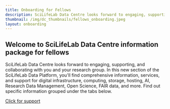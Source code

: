 ```yaml
---
title: Onboarding for Fellows
description: SciLifeLab Data Centre looks forward to engaging, supporting, and collaborating with you and your research group.
thumbnail: /img/dc_thumbnails/fellows_onboarding.jpeg
layout: onboarding
---
```


## Welcome to SciLifeLab Data Centre information package for fellows

SciLifeLab Data Centre looks forward to engaging, supporting, and collaborating with you and your research group. In this new section of the SciLifeLab Data Platform, you'll find comprehensive information, services, and support for digital infrastructure, computing, storage, hosting, AI, Research Data Management, Open Science, FAIR data, and more. Find out specific information grouped under the tabs below.

<a href="/contact/" class="btn btn-aqua mb-2">Click for support</a>
